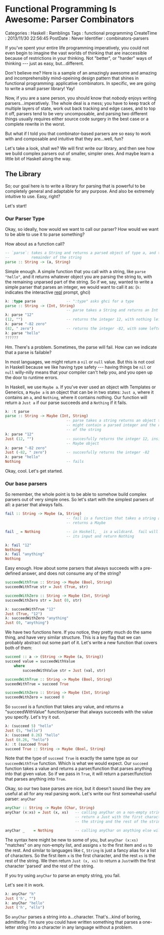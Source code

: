 Functional Programming Is Awesome: Parser Combinators
=====================================================

Categories
:   Haskell
:   Ramblings
Tags
:   functional programming
CreateTime
:   2013/11/30 22:56:45
PostDate
:   Never
Identifier
:   combinators-parsers

If you've spent your entire life programming imperatively, you could not even
begin to imagine the vast worlds of thinking that are inaccessible because of
restrictions in your thinking.  Not "better", or "harder" ways of thinking ---
just as easy, but...different.

Don't believe me?  Here is a sample of an amazingly awesome and amazing and
incomprehensibly mind-opeining design pattern that shines in functional
programming: applicative combinators.  In specific, we are going to write a
small parser library!  Yay!

Now, if you are a sane person, you should know that *nobody* enjoys writing
parsers...imperatively.  The whole deal is a mess; you have to keep track of
multiple layers of state, work out back tracking and edge cases, and to top it
off, parsers tend to be very uncomposable, and parsing two different things
usually requires either source code surgery in the best case or a complete
rewrite in the worst.

But what if I told you that combinator-based parsers are so easy to work with
and composable and intuitive that they are...well, fun?

Let's take a look, shall we?  We will first write our library, and then see
how we build complex parsers out of smaller, simpler ones.  And maybe learn a
little bit of Haskell along the way.


The Library
-----------

So; our goal here is to write a library for parsing that is powerful to be
completely general and adaptable for any purpose.  And also be extremely
intuitive to use.  Easy, right?

Let's start!

### Our Parser Type

Okay, so ideally, how would we want to call our parser?  How would we want to
be able to use it to parse something?

How about as a function call?

~~~haskell
-- `parse`: takes a String and returns a parsed object of type a, and the
--          remainder of the string
parse :: String -> (a, String)
~~~

Simple enough.  A simple function that you call with a string, like `parse
"hello"`, and it returns whatever object you are parsing the string to, with
the remaining unparsed part of the string.  So if we, say, wanted to write a
simple parser that parses an integer, we would want to call it as: (`λ: `
indicates the interactive [repl][] prompt, ghci)

[repl]: http://en.wikipedia.org/wiki/Read-eval-print_loop

~~~haskell
λ: :type parse              -- ":type" asks ghci for a type
parse :: String -> (Int, String)
                            -- parse takes a String and returns an Int
λ: parse "12"
(12, "")                    -- returns the integer 12, with nothing leftover
λ: parse "-82 zero"
(82, " zero")               -- returns the integer -82, with some leftovers
λ: parse "hello"
??????
~~~

Hm.  There's a problem.  Sometimes, the parse will fail.  How can we indicate
that a parse is failable?

In most languages, we might return a `nil` or `null` value.  But this is not
cool in Haskell because we like having type safety --- having things be `nil`
or `null` willy-nilly means that your compiler can't help you, and you open up
the door to runtime errors.

In Haskell, we use `Maybe a`.  If you've ever used an object with Templates or
Generics, a `Maybe a` is an object that can be in two states: `Just a`, where
it contains an `a`, and `Nothing`, where it contains nothing.  Our function
will return a `Just a` if our parse succeeds and a `Nothing` if it fails.

~~~haskell
λ: :t parse
parse :: String -> Maybe (Int, String)
                            -- parse takes a string returns an object that
                            -- might contain a parsed integer and the rest
                            -- of the string
λ: parse "12"
Just (12, "")               -- succesfully returns the integer 12, inside a
                            -- Maybe object
λ: parse "-82 zero"
Just (-82, " zero")         -- succesfully returns the integer -82
λ: parse "hello"
Nothing                     -- fails
~~~

Okay, cool.  Let's get started.

### Our base parsers

So remember, the whole point is to be able to somehow build complex parsers
out of very simple ones.  So let's start with the simplest parsers of all: a
parser that always fails.

~~~haskell
fail :: String -> Maybe (a, String)
                            -- fail is a function that takes a string and
                            -- returns a Maybe

fail _ = Nothing            -- in Haskell, _ is a wildcard.  fail will ignore
                            -- its input and return Nothing
~~~

~~~haskell
λ: fail "12"
Nothing
λ: fail "anything"
Nothing
~~~

Easy enough.  How about some parsers that always succeeds with a pre-defined
answer, and does not consume any of the string?

~~~haskell
succeedWithTrue :: String -> Maybe (Bool, String)
succeedWithTrue str = Just (True, str)

succeedWithZero :: String -> Maybe (Int, String)
succeedWithZero str = Just (0, str)
~~~

~~~haskell
λ: succeedWithTrue "12"
Just (True, "12")
λ: succeedWithZero "anything"
Just (0, "anything")
~~~

We have two functions here.  If you notice, they pretty much do the same
thing, and have very similar structure.  This is a key flag that we can
probably abstract out some part of it.  Let's write a new function that covers
both of them:

~~~haskell
succeed :: a -> (String -> Maybe (a, String))
succeed value = succeedWithValue
    where
        succeedWithValue str = Just (val, str)

succeedWithTrue :: String -> Maybe (Bool, String)
suceedWithTrue = succeed True

succeedWithZero :: String -> Maybe (Int, String)
succeedWithZero = succeed 0
~~~

So `succeed` is a function that takes any value, and returns a
"succeedWithValue" function/parser that always succeeds with the value you
specify. Let's try it out.

~~~haskell
λ: (succeed 5) "hello"
Just (5, "hello")
λ: (succeed 8.26) "hello"
Just (8.26, "hello")
λ: :t (succeed True)
succeed True :: String -> Maybe (Bool, String)
~~~

Note that the type of `succeed True` is exactly the same type as our
`succeedWithTrue` function.  Which is what we would expect.  Our `succeed`
function takes a value and returns a parser/function that parses anything into
that given value.  So if we pass in `True`, it will return a parser/function
that parses anything into `True`.

Okay, so our two base parses are nice, but it doesn't sound like they are
useful at all for any real parsing work.  Let's write our first
somewhat-useful parser: `anyChar`

~~~haskell
anyChar :: String -> Maybe (Char, String)
anyChar (x:xs) = Just (x, xs)   -- calling anyChar on a non-empty string will
                                -- return a Just with the first character in
                                -- the string and the rest of the string

anyChar _    = Nothing          -- calling anyChar on anything else will fail
~~~

The syntax here might be new to some of you, but `anyChar (x:xs)` "matches" on
any non-empty list, and assigns `x` to the first item and `xs` to the rest.
And similar to languages like `C`, `String` is just a fancy alias for a list
of characters.  So the first item `x` is the first character, and the rest
`xs` is the rest of the string.  We then return `Just (x, xs)` to return a
`Just`with the first character 'parsed' and the rest of the string.

If you try using `anyChar` to parse an empty string, you fail.

Let's see it in work.

~~~haskell
λ: anyChar "h"
Just ('h', "")
λ: anyChar "hello"
Just ('h', "ello")
~~~

So `anyChar` parses a string into a...character.  That's...kind of boring,
admittedly.  I'm sure you could have written something that parses a
one-letter string into a character in any language without a problem.








